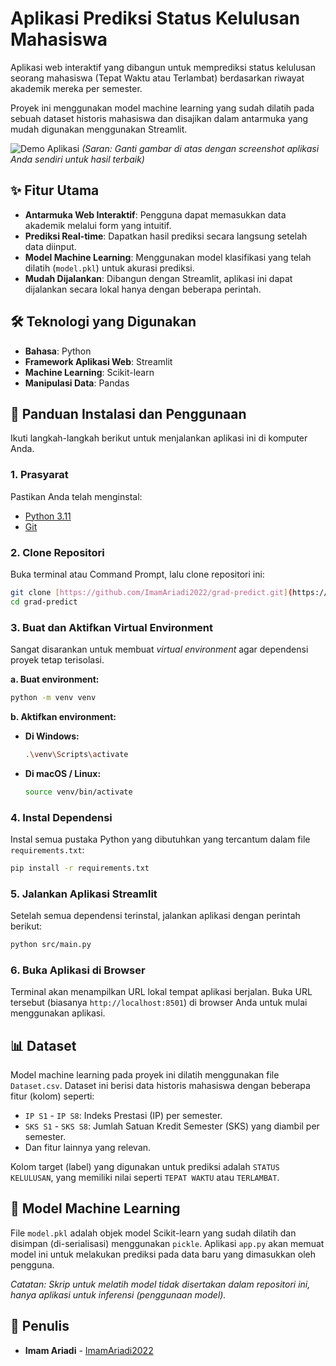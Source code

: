 # Aplikasi Prediksi Status Kelulusan Mahasiswa

Aplikasi web interaktif yang dibangun untuk memprediksi status kelulusan seorang mahasiswa (Tepat Waktu atau Terlambat) berdasarkan riwayat akademik mereka per semester.

Proyek ini menggunakan model machine learning yang sudah dilatih pada sebuah dataset historis mahasiswa dan disajikan dalam antarmuka yang mudah digunakan menggunakan Streamlit.

![Demo Aplikasi](https://i.imgur.com/sSg0aCj.png)
*(Saran: Ganti gambar di atas dengan screenshot aplikasi Anda sendiri untuk hasil terbaik)*

## ✨ Fitur Utama

-   **Antarmuka Web Interaktif**: Pengguna dapat memasukkan data akademik melalui form yang intuitif.
-   **Prediksi Real-time**: Dapatkan hasil prediksi secara langsung setelah data diinput.
-   **Model Machine Learning**: Menggunakan model klasifikasi yang telah dilatih (`model.pkl`) untuk akurasi prediksi.
-   **Mudah Dijalankan**: Dibangun dengan Streamlit, aplikasi ini dapat dijalankan secara lokal hanya dengan beberapa perintah.

## 🛠️ Teknologi yang Digunakan

-   **Bahasa**: Python
-   **Framework Aplikasi Web**: Streamlit
-   **Machine Learning**: Scikit-learn
-   **Manipulasi Data**: Pandas

## 🚀 Panduan Instalasi dan Penggunaan

Ikuti langkah-langkah berikut untuk menjalankan aplikasi ini di komputer Anda.

### 1. Prasyarat

Pastikan Anda telah menginstal:
-   [Python 3.11](https://www.python.org/downloads/)
-   [Git](https://git-scm.com/downloads/)

### 2. Clone Repositori

Buka terminal atau Command Prompt, lalu clone repositori ini:
```bash
git clone [https://github.com/ImamAriadi2022/grad-predict.git](https://github.com/ImamAriadi2022/grad-predict.git)
cd grad-predict
```

### 3. Buat dan Aktifkan Virtual Environment

Sangat disarankan untuk membuat *virtual environment* agar dependensi proyek tetap terisolasi.

**a. Buat environment:**
```bash
python -m venv venv
```

**b. Aktifkan environment:**
-   **Di Windows:**
    ```bash
    .\venv\Scripts\activate
    ```
-   **Di macOS / Linux:**
    ```bash
    source venv/bin/activate
    ```

### 4. Instal Dependensi

Instal semua pustaka Python yang dibutuhkan yang tercantum dalam file `requirements.txt`:
```bash
pip install -r requirements.txt
```

### 5. Jalankan Aplikasi Streamlit

Setelah semua dependensi terinstal, jalankan aplikasi dengan perintah berikut:
```bash
python src/main.py
```

### 6. Buka Aplikasi di Browser

Terminal akan menampilkan URL lokal tempat aplikasi berjalan. Buka URL tersebut (biasanya `http://localhost:8501`) di browser Anda untuk mulai menggunakan aplikasi.

## 📊 Dataset

Model machine learning pada proyek ini dilatih menggunakan file `Dataset.csv`. Dataset ini berisi data historis mahasiswa dengan beberapa fitur (kolom) seperti:

-   `IP S1` - `IP S8`: Indeks Prestasi (IP) per semester.
-   `SKS S1` - `SKS S8`: Jumlah Satuan Kredit Semester (SKS) yang diambil per semester.
-   Dan fitur lainnya yang relevan.

Kolom target (label) yang digunakan untuk prediksi adalah `STATUS KELULUSAN`, yang memiliki nilai seperti `TEPAT WAKTU` atau `TERLAMBAT`.

## 🤖 Model Machine Learning

File `model.pkl` adalah objek model Scikit-learn yang sudah dilatih dan disimpan (di-serialisasi) menggunakan `pickle`. Aplikasi `app.py` akan memuat model ini untuk melakukan prediksi pada data baru yang dimasukkan oleh pengguna.

*Catatan: Skrip untuk melatih model tidak disertakan dalam repositori ini, hanya aplikasi untuk inferensi (penggunaan model).*

## 👤 Penulis

-   **Imam Ariadi** - [ImamAriadi2022](https://github.com/ImamAriadi2022)